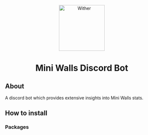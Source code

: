 <div align="center">
  <img src="https://images-wixmp-ed30a86b8c4ca887773594c2.wixmp.com/f/2904f31a-77ba-45b6-9f62-184e2a7a5190/d6wiivv-44ce6e51-0a91-44d1-a795-d75075dfd26f.png?token=eyJ0eXAiOiJKV1QiLCJhbGciOiJIUzI1NiJ9.eyJzdWIiOiJ1cm46YXBwOjdlMGQxODg5ODIyNjQzNzNhNWYwZDQxNWVhMGQyNmUwIiwiaXNzIjoidXJuOmFwcDo3ZTBkMTg4OTgyMjY0MzczYTVmMGQ0MTVlYTBkMjZlMCIsIm9iaiI6W1t7InBhdGgiOiJcL2ZcLzI5MDRmMzFhLTc3YmEtNDViNi05ZjYyLTE4NGUyYTdhNTE5MFwvZDZ3aWl2di00NGNlNmU1MS0wYTkxLTQ0ZDEtYTc5NS1kNzUwNzVkZmQyNmYucG5nIn1dXSwiYXVkIjpbInVybjpzZXJ2aWNlOmZpbGUuZG93bmxvYWQiXX0.xVu8FnIUqVpg89OrIQOeU20o8cyxAqoWVZV9Gj-C7Cg" alt="Wither" width=150 /><br />
  <h1>Mini Walls Discord Bot</h1>
</div>
<h2>About</h2>
    <p>A discord bot which provides extensive insights into Mini Walls stats.</p>

<h2>How to install</h2>
    <h3>Packages</h3>
